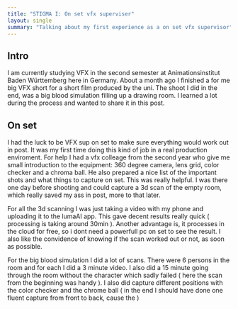 ```yaml
---
title: "STIGMA I: On set vfx superviser"
layout: single
summary: "Talking about my first experience as a on set vfx supervisor"
---
```


## Intro

I am currently studying VFX in the second semester at Animationsinstitut Baden Württemberg here in Germany. About a month ago I finished a for me big VFX short for a short film produced by the uni. The shoot I did in the end, was a big blood simulation filling up a drawing room. I learned a lot during the process and wanted to share it in this post.

## On set

I had the luck to be VFX sup on set to make sure everything would work out in post. It was my first time doing this kind of job in a real production enviroment. For help I had a vfx colleage from the second year who give me small introduction to the equipment: 360 degree camera, lens grid, color checker and a chroma ball.
He also prepared a nice list of the important shots and what things to capture on set. This was really helpful.
I was there one day before shooting and could capture a 3d scan of the empty room, which really saved my ass in post, more to that later. 

For all the 3d scanning I was just taking a video with my phone and uploading it to the lumaAI app. This gave decent results really quick ( processing is taking around 30min ). Another advantage is, it processes in the cloud for free, so i dont need a powerfull pc on set to see the result. I also like the convidence of knowing if the scan worked out or not, as soon as possible.

For the big blood simulation I did a lot of scans. There were 6 persons in the room and for each I did a 3 minute video. I also did a 15 minute going through the room without the character which sadly failed ( here the scan from the beginning was handy ). I also did capture different positions with the color checker and the chrome ball ( in the end I should have done one fluent capture from front to back, cause the )
